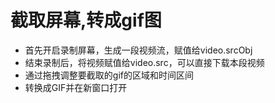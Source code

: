 # 截取屏幕,转成gif图

- 首先开启录制屏幕，生成一段视频流，赋值给video.srcObj
- 结束录制后，将视频赋值给video.src，可以直接下载本段视频
- 通过拖拽调整要截取的gif的区域和时间区间
- 转换成GIF并在新窗口打开